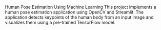 Human Pose Estimation Using Machine Learning
This project implements a human pose estimation application using OpenCV and Streamlit. The application detects keypoints of the human body from an input image and visualizes them using a pre-trained TensorFlow model.
